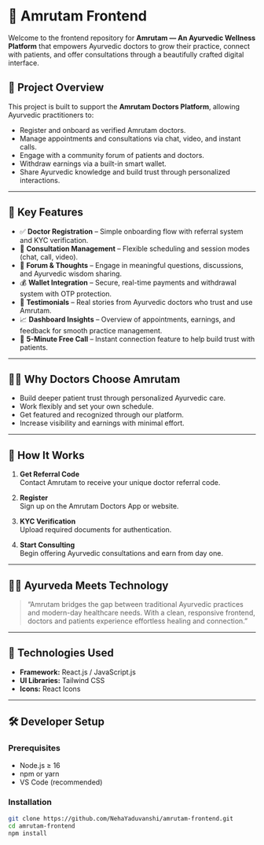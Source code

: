 <!-- # React + Vite -->
<!-- 
This template provides a minimal setup to get React working in Vite with HMR and some ESLint rules.

Currently, two official plugins are available:

- [@vitejs/plugin-react](https://github.com/vitejs/vite-plugin-react/blob/main/packages/plugin-react) uses [Babel](https://babeljs.io/) for Fast Refresh
- [@vitejs/plugin-react-swc](https://github.com/vitejs/vite-plugin-react/blob/main/packages/plugin-react-swc) uses [SWC](https://swc.rs/) for Fast Refresh

## Expanding the ESLint configuration

If you are developing a production application, we recommend using TypeScript with type-aware lint rules enabled. Check out the [TS template](https://github.com/vitejs/vite/tree/main/packages/create-vite/template-react-ts) for information on how to integrate TypeScript and [`typescript-eslint`](https://typescript-eslint.io) in your project. -->


# 🌿 Amrutam Frontend

Welcome to the frontend repository for **Amrutam — An Ayurvedic Wellness Platform** that empowers Ayurvedic doctors to grow their practice, connect with patients, and offer consultations through a beautifully crafted digital interface.

## 🚀 Project Overview

This project is built to support the **Amrutam Doctors Platform**, allowing Ayurvedic practitioners to:

- Register and onboard as verified Amrutam doctors.
- Manage appointments and consultations via chat, video, and instant calls.
- Engage with a community forum of patients and doctors.
- Withdraw earnings via a built-in smart wallet.
- Share Ayurvedic knowledge and build trust through personalized interactions.

---

## 🌟 Key Features

- ✅ **Doctor Registration** – Simple onboarding flow with referral system and KYC verification.
- 📅 **Consultation Management** – Flexible scheduling and session modes (chat, call, video).
- 💬 **Forum & Thoughts** – Engage in meaningful questions, discussions, and Ayurvedic wisdom sharing.
- 💰 **Wallet Integration** – Secure, real-time payments and withdrawal system with OTP protection.
- 👥 **Testimonials** – Real stories from Ayurvedic doctors who trust and use Amrutam.
- 📈 **Dashboard Insights** – Overview of appointments, earnings, and feedback for smooth practice management.
- 🎥 **5-Minute Free Call** – Instant connection feature to help build trust with patients.

---

## 🧑‍⚕️ Why Doctors Choose Amrutam

- Build deeper patient trust through personalized Ayurvedic care.
- Work flexibly and set your own schedule.
- Get featured and recognized through our platform.
- Increase visibility and earnings with minimal effort.

---

## 🧭 How It Works

1. **Get Referral Code**  
   Contact Amrutam to receive your unique doctor referral code.

2. **Register**  
   Sign up on the Amrutam Doctors App or website.

3. **KYC Verification**  
   Upload required documents for authentication.

4. **Start Consulting**  
   Begin offering Ayurvedic consultations and earn from day one.

---

## 🧘‍♀️ Ayurveda Meets Technology

> “Amrutam bridges the gap between traditional Ayurvedic practices and modern-day healthcare needs. With a clean, responsive frontend, doctors and patients experience effortless healing and connection.”

---

## 📱 Technologies Used

- **Framework:** React.js / JavaScript.js
- **UI Libraries:** Tailwind CSS
- **Icons:**  React Icons

---

## 🛠️ Developer Setup

### Prerequisites

- Node.js ≥ 16
- npm or yarn
- VS Code (recommended)

### Installation

```bash
git clone https://github.com/NehaYaduvanshi/amrutam-frontend.git
cd amrutam-frontend
npm install

